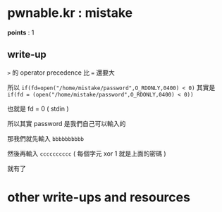 # pwnable.kr : mistake

**points** : 1

## write-up

`>` 的 operator precedence 比 `=` 還要大

所以 `if(fd=open("/home/mistake/password",O_RDONLY,0400) < 0)` 其實是 `if(fd = (open("/home/mistake/password",O_RDONLY,0400) < 0))`

也就是 fd = 0 ( stdin )

所以其實 password 是我們自己可以輸入的

那我們就先輸入 `bbbbbbbbbb`

然後再輸入 `cccccccccc` ( 每個字元 xor 1 就是上面的密碼 )

就有了

# other write-ups and resources

